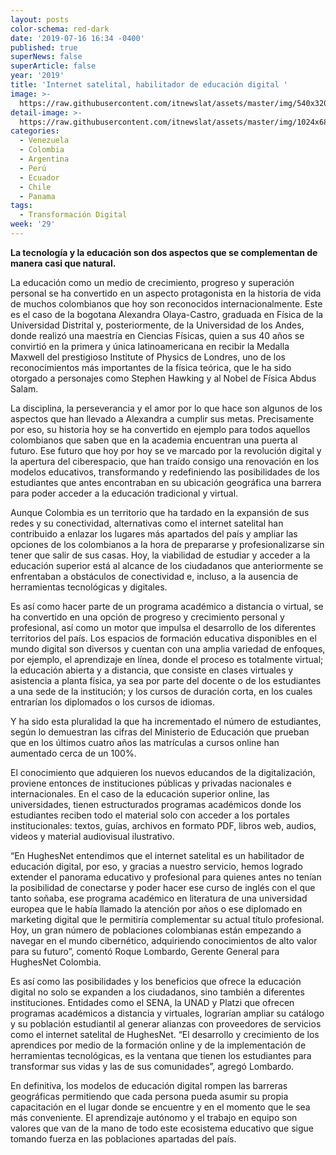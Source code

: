 ```yaml
---
layout: posts
color-schema: red-dark
date: '2019-07-16 16:34 -0400'
published: true
superNews: false
superArticle: false
year: '2019'
title: 'Internet satelital, habilitador de educación digital '
image: >-
  https://raw.githubusercontent.com/itnewslat/assets/master/img/540x320/educacion-infantil-p.jpg
detail-image: >-
  https://raw.githubusercontent.com/itnewslat/assets/master/img/1024x680/educacion-infantil-g.jpg
categories:
  - Venezuela
  - Colombia
  - Argentina
  - Perú
  - Ecuador
  - Chile
  - Panama
tags:
  - Transformación Digital
week: '29'
---
```

**La tecnología y la educación son dos aspectos que se complementan de manera casi que natural.**

La educación como un medio de crecimiento, progreso y superación personal se ha convertido en un aspecto protagonista en la historia de vida de muchos colombianos que hoy son reconocidos internacionalmente. Este es el caso de la bogotana Alexandra Olaya-Castro, graduada en Física de la Universidad Distrital y, posteriormente, de la Universidad de los Andes, donde realizó una maestría en Ciencias Físicas, quien a sus 40 años se convirtió en la primera y única latinoamericana en recibir la Medalla Maxwell del prestigioso Institute of Physics de Londres,  uno de los reconocimientos más importantes de la física teórica, que le ha sido otorgado a personajes como Stephen Hawking y al Nobel de Física Abdus Salam. 

La disciplina, la perseverancia y el amor por lo que hace son algunos de los aspectos que han llevado a Alexandra a cumplir sus metas. Precisamente por eso, su historia hoy se ha convertido en ejemplo para todos aquellos colombianos que saben que en la academia encuentran una puerta al futuro. Ese futuro que hoy por hoy se ve marcado por la revolución digital y la apertura del ciberespacio, que han traído consigo una renovación en los modelos educativos, transformando y redefiniendo las posibilidades de los estudiantes que antes encontraban en su ubicación geográfica una barrera para poder acceder a la educación tradicional y virtual. 

Aunque Colombia es un territorio que ha tardado en la expansión de sus redes y su conectividad, alternativas como el internet satelital han contribuido a enlazar los lugares más apartados del país y ampliar las opciones de los colombianos a la hora de prepararse y profesionalizarse sin tener que salir de sus casas. Hoy, la viabilidad de estudiar y acceder a la educación superior está al alcance de los ciudadanos que anteriormente se enfrentaban a obstáculos de conectividad e, incluso, a la ausencia de herramientas tecnológicas y digitales. 

Es así como hacer parte de un programa académico a distancia o virtual, se ha convertido en una opción de progreso y crecimiento personal y profesional, así como un motor que impulsa el desarrollo de los diferentes territorios del país. Los espacios de formación educativa disponibles en el mundo digital son diversos y cuentan con una amplia variedad de enfoques, por ejemplo, el aprendizaje en línea, donde el proceso es totalmente virtual; la educación abierta y a distancia, que consiste en clases virtuales y asistencia a planta física, ya sea por parte del docente o de los estudiantes a una sede de la institución; y los cursos de duración corta, en los cuales entrarían los diplomados o los cursos de idiomas. 

Y ha sido esta pluralidad la que ha incrementado el número de estudiantes, según lo demuestran las cifras del Ministerio de Educación que prueban que en los últimos cuatro años las matrículas a cursos online han aumentado cerca de un 100%. 

El conocimiento que adquieren los nuevos educandos de la digitalización, proviene entonces de instituciones públicas y privadas nacionales e internacionales. En el caso de la educación superior online, las universidades, tienen estructurados programas académicos donde los estudiantes reciben todo el material solo con acceder a los portales institucionales: textos, guías, archivos en formato PDF, libros web, audios, videos y material audiovisual ilustrativo. 

“En HughesNet entendimos que el internet satelital es un habilitador de educación digital, por eso, y gracias a nuestro servicio, hemos logrado  extender el panorama educativo y profesional para quienes antes no tenían la posibilidad de conectarse y poder hacer ese curso de inglés con el que tanto soñaba, ese programa académico en literatura de una universidad europea que le había llamado la atención por años o ese diplomado en marketing digital que le permitiría complementar su actual título profesional. Hoy, un gran número de poblaciones colombianas están empezando a navegar en el mundo cibernético, adquiriendo conocimientos de alto valor para su futuro”, comentó Roque Lombardo, Gerente General para HughesNet Colombia. 

Es así como las posibilidades y los beneficios que ofrece la educación digital no solo se expanden a los ciudadanos, sino también a diferentes instituciones. Entidades como el SENA, la UNAD y Platzi que ofrecen programas académicos a distancia y virtuales, lograrían ampliar su catálogo y su población estudiantil al generar alianzas con proveedores de servicios como el internet satelital de HughesNet. “El desarrollo y crecimiento de los aprendices por medio de la formación online y de la implementación de herramientas tecnológicas, es la ventana que tienen los estudiantes para transformar sus vidas y las de sus comunidades”, agregó Lombardo.

En definitiva, los modelos de educación digital rompen las barreras geográficas permitiendo que cada persona pueda asumir su propia capacitación en el lugar donde se encuentre y en el momento que le sea más conveniente. El aprendizaje autónomo y el trabajo en equipo son valores que van de la mano de todo este ecosistema educativo que sigue tomando fuerza en las poblaciones apartadas del país. 